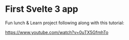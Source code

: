 # First Svelte 3 app

Fun lunch & Learn project following along with this tutorial:

https://www.youtube.com/watch?v=0uTX5GfmhTo
